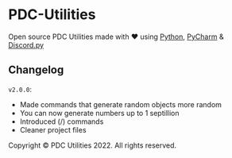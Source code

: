 # PDC-Utilities

Open source PDC Utilities made with ❤️ using [Python], [PyCharm] & [Discord.py]

## Changelog

`v2.0.0`:

- Made commands that generate random objects more random
- You can now generate numbers up to 1 septillion
- Introduced (/) commands
- Cleaner project files

Copyright © PDC Utilities 2022. All rights reserved.

[Python]: https://www.python.org
[PyCharm]: https://www.jetbrains.com/pycharm/
[Discord.py]: https://github.com/Rapptz/discord.py